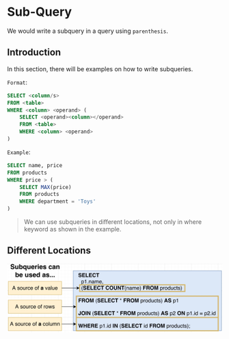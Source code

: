 # Sub-Query

We would write a subquery in a query using `parenthesis`.

## Introduction

In this section, there will be examples on how to write subqueries.

`Format`:

```SQL
SELECT <column/s>
FROM <table>
WHERE <column> <operand> (
    SELECT <operand><column></operand>
    FROM <table>
    WHERE <column> <operand>
)
```

`Example`:

```SQL
SELECT name, price
FROM products
WHERE price > (
    SELECT MAX(price)
    FROM products
    WHERE department = 'Toys'
)
```

> We can use subqueries in different locations, not only in where keyword as shown in the example.

## Different Locations

![subquery example](images/subquery.png)
